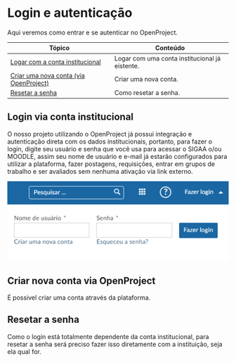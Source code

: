 # Login e autenticação

Aqui veremos como entrar e se autenticar no OpenProject.

| Tópico                                                       | Conteúdo                                                     |
| ------------------------------------------------------------ | ------------------------------------------------------------ |
| [Logar com a conta institucional](#login-via-conta-institucional) | Logar com uma conta institucional já eistente.          |
| [Criar uma nova conta (via OpenProject)](#criar-nova-conta-via-openproject)  | Criar uma nova conta.                        |
| [Resetar a senha](#resetar-a-senha)                          | Como resetar a senha.                                        |

## Login via conta institucional

O nosso projeto utilizando o OpenProject já possui integração e autenticação direta com os dados institucionais, portanto, para fazer o login, digite seu usuário e senha que você usa para acessar o SIGAA o/ou MOODLE, assim seu nome de usuário e e-mail já estarão configurados para utilizar a plataforma, fazer postagens, requisições, entrar em grupos de trabalho e ser avaliados sem nenhuma ativação via link externo.

![login](login3.png)

## Criar nova conta via OpenProject

É possivel criar uma conta através da plataforma.

## Resetar a senha

Como o login está totalmente dependente da conta institucional, para resetar a senha será preciso fazer isso diretamente com a instituição, seja ela qual for.
